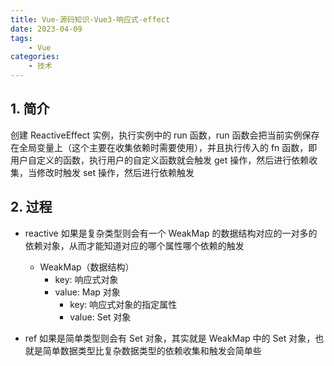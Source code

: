 ```yaml
---
title: Vue-源码知识-Vue3-响应式-effect
date: 2023-04-09
tags:
    - Vue
categories:
    - 技术
---
```


## 1. 简介

创建 ReactiveEffect 实例，执行实例中的 run 函数，run 函数会把当前实例保存在全局变量上（这个主要在收集依赖时需要使用），并且执行传入的 fn 函数，即用户自定义的函数，执行用户的自定义函数就会触发 get 操作，然后进行依赖收集，当修改时触发 set 操作，然后进行依赖触发

## 2. 过程

-   reactive 如果是复杂类型则会有一个 WeakMap 的数据结构对应的一对多的依赖对象，从而才能知道对应的哪个属性哪个依赖的触发

    -   WeakMap（数据结构）
        -   key: 响应式对象
        -   value: Map 对象
            -   key: 响应式对象的指定属性
            -   value: Set 对象

-   ref 如果是简单类型则会有 Set 对象，其实就是 WeakMap 中的 Set 对象，也就是简单数据类型比复杂数据类型的依赖收集和触发会简单些
